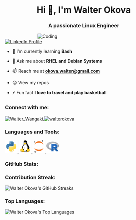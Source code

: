 <h1 align="center">Hi 👋, I'm Walter Okova</h1>
<h3 align="center">A passionate Linux Engineer</h3>
<img align="right" alt="Coding" width="400" src="https://miro.medium.com/max/1360/0*7Q3yvSIv_t0ioJ-Z.gif">


<a href="https://www.linkedin.com/in/walterokova/" target="_blank" rel="noreferrer">
  <img src="https://img.shields.io/badge/LinkedIn-0077B5?style=for-the-badge&logo=linkedin&logoColor=white" alt="LinkedIn Profile" />
</a>

- 🌱 I’m currently learning **Bash**

- 💬 Ask me about **RHEL and Debian Systems**

- 📫 Reach me at **okova.walter@gmail.com**

- 😊 View my repos

- ⚡ Fun fact **I love to travel and play basketball**

<h3 align="left">Connect with me:</h3>
<p align="left">
<a href="https://x.com/Walter_Wangaki" target="_blank" rel="noreferrer">
  <img align="center" src="https://cdn.simpleicons.org/x/000000" alt="Walter_Wangaki" height="30" width="40" />
</a>
   <a href="https://www.linkedin.com/in/walterokova/" target="_blank" rel="noreferrer">
    <img align="center" src="https://raw.githubusercontent.com/rahuldkjain/github-profile-readme-generator/master/src/images/icons/Social/linked-in-alt.svg" alt="walterokova" height="30" width="40" />
  </a>
</p>
</p>

<h3 align="left">Languages and Tools:</h3>
<p align="left"> 
  <a href="https://www.python.org" target="_blank" rel="noreferrer"> 
    <img src="https://raw.githubusercontent.com/devicons/devicon/master/icons/python/python-original.svg" alt="python" width="40" height="40"/> 
  </a> 
  <a href="https://www.linux.org/" target="_blank" rel="noreferrer"> 
    <img src="https://raw.githubusercontent.com/devicons/devicon/master/icons/linux/linux-original.svg" alt="linux" width="40" height="40"/> 
  </a> 
  <a href="https://jupyter.org/" target="_blank" rel="noreferrer"> 
    <img src="https://raw.githubusercontent.com/devicons/devicon/master/icons/jupyter/jupyter-original.svg" alt="jupyter" width="40" height="40"/> 
  </a> 
  <a href="https://www.r-project.org/" target="_blank" rel="noreferrer"> 
    <img src="https://raw.githubusercontent.com/devicons/devicon/master/icons/r/r-original.svg" alt="r" width="40" height="40"/> 
  </a> 
</p>
<h3 align="left">GitHub Stats:</h3>

<h3 align="left">Contribution Streak:</h3>
<p align="left">
  <img src="https://github-readme-streak-stats.herokuapp.com/?user=ovawal&theme=default&hide_border=false" alt="Walter Okova's GitHub Streaks" />
</p>

<h3 align="left">Top Languages:</h3>
<p align="centre">
  <img src="https://github-readme-stats.vercel.app/api/top-langs/?username=ovawal&layout=compact&theme=default&hide_border=false" alt="Walter Okova's Top Languages" />
</p>
